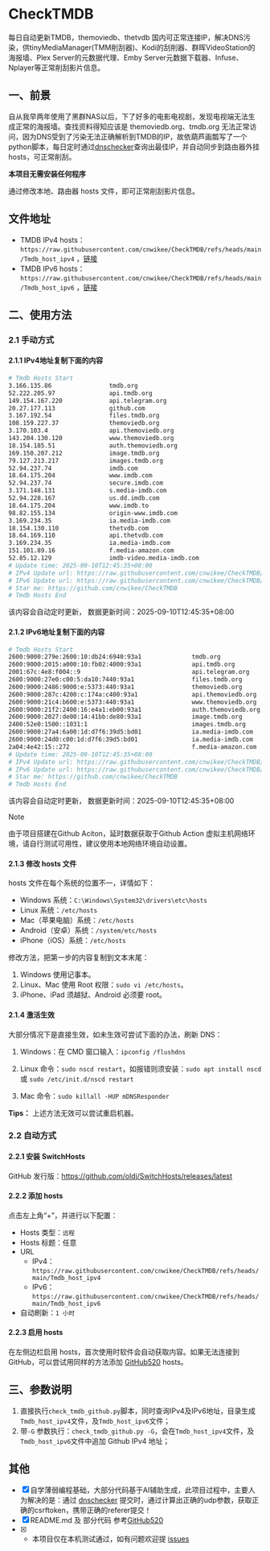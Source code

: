 # CheckTMDB

每日自动更新TMDB，themoviedb、thetvdb 国内可正常连接IP，解决DNS污染，供tinyMediaManager(TMM削刮器)、Kodi的刮削器、群晖VideoStation的海报墙、Plex Server的元数据代理、Emby Server元数据下载器、Infuse、Nplayer等正常削刮影片信息。

## 一、前景

自从我早两年使用了黑群NAS以后，下了好多的电影电视剧，发现电视端无法生成正常的海报墙。查找资料得知应该是 themoviedb.org、tmdb.org 无法正常访问，因为DNS受到了污染无法正确解析到TMDB的IP，故依葫芦画瓢写了一个python脚本，每日定时通过[dnschecker](https://dnschecker.org/)查询出最佳IP，并自动同步到路由器外挂hosts，可正常削刮。

**本项目无需安装任何程序**

通过修改本地、路由器 hosts 文件，即可正常削刮影片信息。

## 文件地址

- TMDB IPv4 hosts：`https://raw.githubusercontent.com/cnwikee/CheckTMDB/refs/heads/main/Tmdb_host_ipv4` ，[链接](https://raw.githubusercontent.com/cnwikee/CheckTMDB/refs/heads/main/Tmdb_host_ipv4)
- TMDB IPv6 hosts：`https://raw.githubusercontent.com/cnwikee/CheckTMDB/refs/heads/main/Tmdb_host_ipv6` ，[链接](https://raw.githubusercontent.com/cnwikee/CheckTMDB/refs/heads/main/Tmdb_host_ipv6)

## 二、使用方法

### 2.1 手动方式

#### 2.1.1 IPv4地址复制下面的内容

```bash
# Tmdb Hosts Start
3.166.135.86                tmdb.org
52.222.205.97               api.tmdb.org
149.154.167.220             api.telegram.org
20.27.177.113               github.com
3.167.192.54                files.tmdb.org
108.159.227.37              themoviedb.org
3.170.103.4                 api.themoviedb.org
143.204.130.120             www.themoviedb.org
18.154.185.51               auth.themoviedb.org
169.150.207.212             image.tmdb.org
79.127.213.217              images.tmdb.org
52.94.237.74                imdb.com
18.64.175.204               www.imdb.com
52.94.237.74                secure.imdb.com
3.171.148.131               s.media-imdb.com
52.94.228.167               us.dd.imdb.com
18.64.175.204               www.imdb.to
98.82.155.134               origin-www.imdb.com
3.169.234.35                ia.media-imdb.com
18.154.130.110              thetvdb.com
18.64.169.110               api.thetvdb.com
3.169.234.35                ia.media-imdb.com
151.101.89.16               f.media-amazon.com
52.85.12.129                imdb-video.media-imdb.com
# Update time: 2025-09-10T12:45:35+08:00
# IPv4 Update url: https://raw.githubusercontent.com/cnwikee/CheckTMDB/refs/heads/main/Tmdb_host_ipv4
# IPv6 Update url: https://raw.githubusercontent.com/cnwikee/CheckTMDB/refs/heads/main/Tmdb_host_ipv6
# Star me: https://github.com/cnwikee/CheckTMDB
# Tmdb Hosts End

```

该内容会自动定时更新， 数据更新时间：2025-09-10T12:45:35+08:00

#### 2.1.2 IPv6地址复制下面的内容

```bash
# Tmdb Hosts Start
2600:9000:279e:2600:10:db24:6940:93a1              tmdb.org
2600:9000:2015:a000:10:fb02:4000:93a1              api.tmdb.org
2001:67c:4e8:f004::9                               api.telegram.org
2600:9000:27e0:c00:5:da10:7440:93a1                files.tmdb.org
2600:9000:2486:9000:e:5373:440:93a1                themoviedb.org
2600:9000:287c:4200:c:174a:c400:93a1               api.themoviedb.org
2600:9000:21c4:b600:e:5373:440:93a1                www.themoviedb.org
2600:9000:21f2:2400:16:e4a1:eb00:93a1              auth.themoviedb.org
2600:9000:2027:de00:14:41bb:de80:93a1              image.tmdb.org
2400:52e0:1500::1031:1                             images.tmdb.org
2600:9000:27a4:6a00:1d:d7f6:39d5:bd01              ia.media-imdb.com
2600:9000:24d0:c00:1d:d7f6:39d5:bd01               ia.media-imdb.com
2a04:4e42:15::272                                  f.media-amazon.com
# Update time: 2025-09-10T12:45:35+08:00
# IPv4 Update url: https://raw.githubusercontent.com/cnwikee/CheckTMDB/refs/heads/main/Tmdb_host_ipv4
# IPv6 Update url: https://raw.githubusercontent.com/cnwikee/CheckTMDB/refs/heads/main/Tmdb_host_ipv6
# Star me: https://github.com/cnwikee/CheckTMDB
# Tmdb Hosts End

```

该内容会自动定时更新， 数据更新时间：2025-09-10T12:45:35+08:00

> [!NOTE]
> 由于项目搭建在Github Aciton，延时数据获取于Github Action 虚拟主机网络环境，请自行测试可用性，建议使用本地网络环境自动设置。

#### 2.1.3 修改 hosts 文件

hosts 文件在每个系统的位置不一，详情如下：

- Windows 系统：`C:\Windows\System32\drivers\etc\hosts`
- Linux 系统：`/etc/hosts`
- Mac（苹果电脑）系统：`/etc/hosts`
- Android（安卓）系统：`/system/etc/hosts`
- iPhone（iOS）系统：`/etc/hosts`

修改方法，把第一步的内容复制到文本末尾：

1. Windows 使用记事本。
2. Linux、Mac 使用 Root 权限：`sudo vi /etc/hosts`。
3. iPhone、iPad 须越狱、Android 必须要 root。

#### 2.1.4 激活生效

大部分情况下是直接生效，如未生效可尝试下面的办法，刷新 DNS：

1. Windows：在 CMD 窗口输入：`ipconfig /flushdns`

2. Linux 命令：`sudo nscd restart`，如报错则须安装：`sudo apt install nscd` 或 `sudo /etc/init.d/nscd restart`

3. Mac 命令：`sudo killall -HUP mDNSResponder`

**Tips：** 上述方法无效可以尝试重启机器。

### 2.2 自动方式

#### 2.2.1 安装 SwitchHosts

GitHub 发行版：https://github.com/oldj/SwitchHosts/releases/latest

#### 2.2.2 添加 hosts

点击左上角“+”，并进行以下配置：

- Hosts 类型：`远程`
- Hosts 标题：任意
- URL
    - IPv4：`https://raw.githubusercontent.com/cnwikee/CheckTMDB/refs/heads/main/Tmdb_host_ipv4`
    - IPv6：`https://raw.githubusercontent.com/cnwikee/CheckTMDB/refs/heads/main/Tmdb_host_ipv6`
- 自动刷新：`1 小时`

#### 2.2.3 启用 hosts

在左侧边栏启用 hosts，首次使用时软件会自动获取内容。如果无法连接到 GitHub，可以尝试用同样的方法添加 [GitHub520](https://github.com/521xueweihan/GitHub520) hosts。

## 三、参数说明

1. 直接执行`check_tmdb_github.py`脚本，同时查询IPv4及IPv6地址，目录生成`Tmdb_host_ipv4`文件，及`Tmdb_host_ipv6`文件；
2. 带`-G` 参数执行：`check_tmdb_github.py -G`，会在`Tmdb_host_ipv4`文件，及`Tmdb_host_ipv6`文件中追加 Github IPv4 地址；

## 其他

- [x] 自学薄弱编程基础，大部分代码基于AI辅助生成，此项目过程中，主要人为解决的是：通过 [dnschecker](https://dnschecker.org/) 提交时，通过计算出正确的udp参数，获取正确的csrftoken，携带正确的referer提交！
- [x] README.md 及 部分代码 参考[GitHub520](https://github.com/521xueweihan/GitHub520)
- [x] * 本项目仅在本机测试通过，如有问题欢迎提 [issues](https://github.com/cnwikee/CheckTMDB/issues/new)
